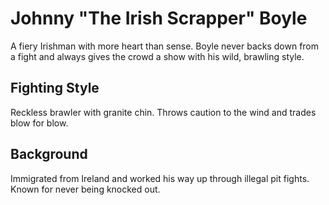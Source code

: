 # Johnny "The Irish Scrapper" Boyle

A fiery Irishman with more heart than sense. Boyle never backs down from a fight and always gives the crowd a show with his wild, brawling style.

## Fighting Style
Reckless brawler with granite chin. Throws caution to the wind and trades blow for blow.

## Background
Immigrated from Ireland and worked his way up through illegal pit fights. Known for never being knocked out.
